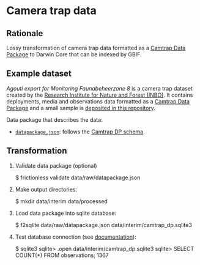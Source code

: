 # Camera trap data

## Rationale

Lossy transformation of camera trap data formatted as a [Camtrap Data Package](https://gitlab.com/oscf/camtrap-package-schemas) to Darwin Core that can be indexed by GBIF.

## Example dataset

_Agouti export for Monitoring Faunabeheerzone 8_ is a camera trap dataset created by the [Research Institute for Nature and Forest (INBO)](https://www.inbo.be/en). It contains deployments, media and observations data formatted as a [Camtrap Data Package](https://gitlab.com/oscf/camtrap-package-schemas) and a small sample is [deposited in this repository](data/raw).

Data package that describes the data:

- [`datapackage.json`](data/raw/datapackage.json): follows the [Camtrap DP schema](https://gitlab.com/oscf/camtrap-package-schemas/-/blob/master/camtrap-package-profile.json).

## Transformation

1. Validate data package (optional)

    $ frictionless validate data/raw/datapackage.json

2. Make output directories:

    $ mkdir data/interim data/processed

3. Load data package into sqlite database:

    $ f2sqlite data/raw/datapackage.json data/interim/camtrap_dp.sqlite3

4. Test database connection (see [documentation](https://sqlite.org/cli.html)):

    $ sqlite3
    sqlite> .open data/interim/camtrap_dp.sqlite3
    sqlite> SELECT COUNT(*) FROM observations;
    1367



